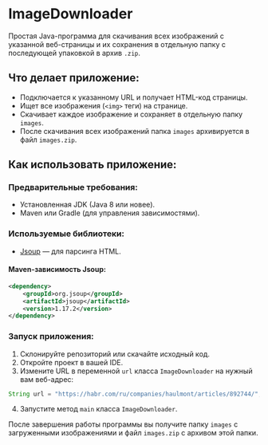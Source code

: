 # ImageDownloader

Простая Java-программа для скачивания всех изображений с указанной веб-страницы и их сохранения в отдельную папку с последующей упаковкой в архив `.zip`.

## Что делает приложение:

- Подключается к указанному URL и получает HTML-код страницы.
- Ищет все изображения (`<img>` теги) на странице.
- Скачивает каждое изображение и сохраняет в отдельную папку `images`.
- После скачивания всех изображений папка `images` архивируется в файл `images.zip`.

## Как использовать приложение:

### Предварительные требования:

- Установленная JDK (Java 8 или новее).
- Maven или Gradle (для управления зависимостями).

### Используемые библиотеки:

- [Jsoup](https://jsoup.org/) — для парсинга HTML.

#### Maven-зависимость Jsoup:
```xml
<dependency>
    <groupId>org.jsoup</groupId>
    <artifactId>jsoup</artifactId>
    <version>1.17.2</version>
</dependency>
```

### Запуск приложения:

1. Склонируйте репозиторий или скачайте исходный код.
2. Откройте проект в вашей IDE.
3. Измените URL в переменной `url` класса `ImageDownloader` на нужный вам веб-адрес:
```java
String url = "https://habr.com/ru/companies/haulmont/articles/892744/";
```
4. Запустите метод `main` класса `ImageDownloader`.

После завершения работы программы вы получите папку `images` с загруженными изображениями и файл `images.zip` с архивом этой папки.
